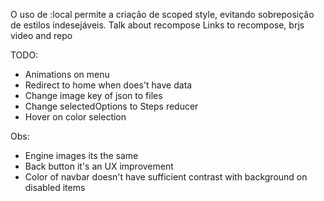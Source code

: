 O uso de :local permite a criação de scoped style, evitando sobreposição de estilos indesejáveis.
Talk about recompose
Links to recompose, brjs video and repo


TODO: 
  - Animations on menu
  - Redirect to home when does't have data
  - Change image key of json to files
  - Change selectedOptions to Steps reducer
  - Hover on color selection

Obs: 
  - Engine images its the same
  - Back button it's an UX improvement
  - Color of navbar doesn't have sufficient contrast with background on disabled items